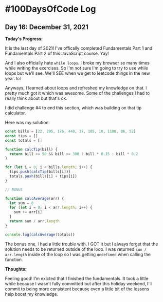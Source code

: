 # #100DaysOfCode Log

## Day 16: December 31, 2021

**Today's Progress**:

It is the last day of 2021! I've offically completed Fundamentals Part 1 and Fundamentals Part 2 of this JavaScript course. Yay!

And I also officially hate `while loops`. I broke my browser so many times while writing the exercises. So I'm not sure I'm going to try to use while loops but we'll see. We'll SEE when we get to leetcode things in the new year. lol

Anyways, I learned about loops and refreshed my knowledge on that. I pretty much got it which was awesome. Some of the challenges I had to really think about but that's ok.

I did challenge #4 to end this section, which was building on that tip calculator.

Here was my solution:

```javascript
const bills = [22, 295, 176, 440, 37, 105, 10, 1100, 86, 52]
const tips = []
const totals = []

function calcTip(bill) {
  return bill >= 50 && bill <= 300 ? bill * 0.15 : bill * 0.2
}

for (let i = 0; i < bills.length; i++) {
  tips.push(calcTip(bills[i]))
  totals.push(bills[i] + tips[i])
}

// BONUS

function calcAverage(arr) {
  let sum = 0
  for (let i = 0; i < arr.length; i++) {
    sum += arr[i]
  }
  return sum / arr.length
}

console.log(calcAverage(totals))
```

The bonus one, I had a little trouble with. I GOT it but I always forget that the solution needs to be returned outside of the loop. I was returned `sum / arr.length` inside of the loop so I was getting `undefined` when calling the function.

**Thoughts**:

Feeling good! I'm exicted that I finished the fundamentals. It took a little while because I wasn't fully committed but after this holiday weekend, I'll commit to being more consistent because even a little bit of the lessons help boost my knowledge.
